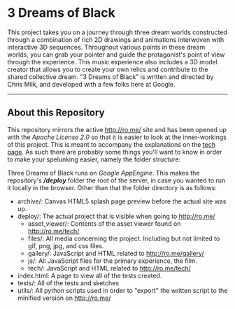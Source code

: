 # 3 Dreams of Black
This project takes you on a journey through three dream worlds constructed through a combination of rich 2D drawings and animations interwoven with interactive 3D sequences. 
Throughout various points in these dream worlds, you can grab your pointer and guide the protagonist's point of view through the experience. This music experience also includes a 3D model creator that allows you to create your own relics and contribute to the shared collective dream. "3 Dreams of Black" is written and directed by Chris Milk, and developed with a few folks here at Google.

- - -
## About this Repository
This repository mirrors the active <http://ro.me/> site and has been opened up with the _Apache License 2.0_ so that it is easier to look at the inner-workings of this project. This is meant to accompany the explanations on the [tech page](http://www.ro.me/tech/). As such there are probably some things you'll want to know in order to make your spelunking easier, namely the folder structure: 

Three Dreams of Black runs on _Google AppEngine_. This makes the repository's ***/deploy*** folder the root of the server, in case you wanted to run it locally in the browser. Other than that the folder directory is as follows:

* archive/: Canvas HTML5 splash page preview before the actual site was up.
* deploy/: The actual project that is visible when going to <http://ro.me/>
  * asset_viewer/: Contents of the asset viewer found on <http://ro.me/tech/>
  * files/: All media concerning the project. Including but not limited to gif, png, jpg, and css files.
  * gallery/: JavaScript and HTML related to <http://ro.me/gallery/>
  * js/: All JavaScript files for the primary experience, the film.
  * tech/: JavaScript and HTML related to <http://ro.me/tech/>
* index.html: A page to view all of the tests created.
* tests/: All of the tests and sketches
* utils/: All python scripts used in order to "export" the written script to the minified version on <http://ro.me/>

